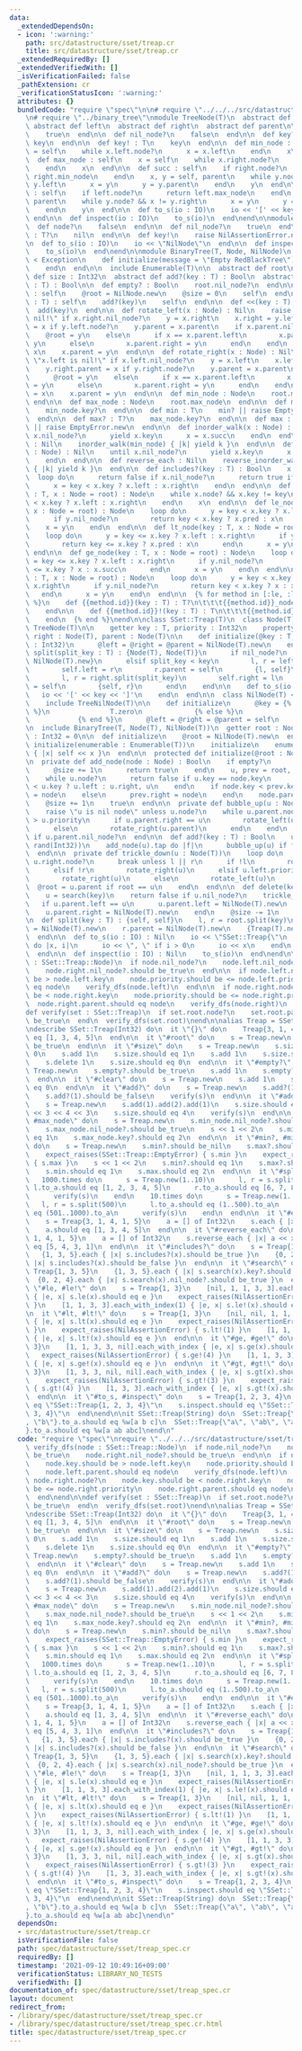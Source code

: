 ```yaml
---
data:
  _extendedDependsOn:
  - icon: ':warning:'
    path: src/datastructure/sset/treap.cr
    title: src/datastructure/sset/treap.cr
  _extendedRequiredBy: []
  _extendedVerifiedWith: []
  _isVerificationFailed: false
  _pathExtension: cr
  _verificationStatusIcon: ':warning:'
  attributes: {}
  bundledCode: "require \"spec\"\n\n# require \"../../../src/datastructure/sset/treap\"\
    \n# require \"../binary_tree\"\nmodule TreeNode(T)\n  abstract def key : T\n \
    \ abstract def left\n  abstract def right\n  abstract def parent\n\n  def node?\n\
    \    true\n  end\n\n  def nil_node?\n    false\n  end\n\n  def key? : T?\n   \
    \ key\n  end\n\n  def key! : T\n    key\n  end\n\n  def min_node : self\n    x\
    \ = self\n    while x.left.node?\n      x = x.left\n    end\n    x\n  end\n\n\
    \  def max_node : self\n    x = self\n    while x.right.node?\n      x = x.right\n\
    \    end\n    x\n  end\n\n  def succ : self\n    if right.node?\n      return\
    \ right.min_node\n    end\n    x, y = self, parent\n    while y.node? && x !=\
    \ y.left\n      x = y\n      y = y.parent\n    end\n    y\n  end\n\n  def pred\
    \ : self\n    if left.node?\n      return left.max_node\n    end\n    x, y = self,\
    \ parent\n    while y.node? && x != y.right\n      x = y\n      y = y.parent\n\
    \    end\n    y\n  end\n\n  def to_s(io : IO)\n    io << '[' << key << ']'\n \
    \ end\n\n  def inspect(io : IO)\n    to_s(io)\n  end\nend\n\nmodule TreeNilNode(T)\n\
    \  def node?\n    false\n  end\n\n  def nil_node?\n    true\n  end\n\n  def key?\
    \ : T?\n    nil\n  end\n\n  def key!\n    raise NilAssertionError.new\n  end\n\
    \n  def to_s(io : IO)\n    io << \"NilNode\"\n  end\n\n  def inspect(io : IO)\n\
    \    to_s(io)\n  end\nend\n\nmodule BinaryTree(T, Node, NilNode)\n  class EmptyError\
    \ < Exception\n    def initialize(message = \"Empty RedBlackTree\")\n      super(message)\n\
    \    end\n  end\n\n  include Enumerable(T)\n\n  abstract def root\n  abstract\
    \ def size : Int32\n  abstract def add?(key : T) : Bool\n  abstract def delete(key\
    \ : T) : Bool\n\n  def empty? : Bool\n    root.nil_node?\n  end\n\n  def clear\
    \ : self\n    @root = NilNode.new\n    @size = 0\n    self\n  end\n\n  def add(key\
    \ : T) : self\n    add?(key)\n    self\n  end\n\n  def <<(key : T) : self\n  \
    \  add(key)\n  end\n\n  def rotate_left(x : Node) : Nil\n    raise \"x.right is\
    \ nil!\" if x.right.nil_node?\n    y = x.right\n    x.right = y.left\n    y.left.parent\
    \ = x if y.left.node?\n    y.parent = x.parent\n    if x.parent.nil_node?\n  \
    \    @root = y\n    else\n      if x == x.parent.left\n        x.parent.left =\
    \ y\n      else\n        x.parent.right = y\n      end\n    end\n    y.left =\
    \ x\n    x.parent = y\n  end\n\n  def rotate_right(x : Node) : Nil\n    raise\
    \ \"x.left is nil!\" if x.left.nil_node?\n    y = x.left\n    x.left = y.right\n\
    \    y.right.parent = x if y.right.node?\n    y.parent = x.parent\n    if x.parent.nil_node?\n\
    \      @root = y\n    else\n      if x == x.parent.left\n        x.parent.left\
    \ = y\n      else\n        x.parent.right = y\n      end\n    end\n    y.right\
    \ = x\n    x.parent = y\n  end\n\n  def min_node : Node\n    root.min_node\n \
    \ end\n\n  def max_node : Node\n    root.max_node\n  end\n\n  def min? : T?\n\
    \    min_node.key?\n  end\n\n  def min : T\n    min? || raise EmptyError.new\n\
    \  end\n\n  def max? : T?\n    max_node.key?\n  end\n\n  def max : T\n    max?\
    \ || raise EmptyError.new\n  end\n\n  def inorder_walk(x : Node) : Nil\n    until\
    \ x.nil_node?\n      yield x.key\n      x = x.succ\n    end\n  end\n\n  def each\
    \ : Nil\n    inorder_walk(min_node) { |k| yield k }\n  end\n\n  def reverse_inorder_walk(x\
    \ : Node) : Nil\n    until x.nil_node?\n      yield x.key\n      x = x.pred\n\
    \    end\n  end\n\n  def reverse_each : Nil\n    reverse_inorder_walk(max_node)\
    \ { |k| yield k }\n  end\n\n  def includes?(key : T) : Bool\n    x = root\n  \
    \  loop do\n      return false if x.nil_node?\n      return true if x.key == key\n\
    \      x = key < x.key ? x.left : x.right\n    end\n  end\n\n  def search(key\
    \ : T, x : Node = root) : Node\n    while x.node? && x.key != key\n      x = key\
    \ < x.key ? x.left : x.right\n    end\n    x\n  end\n\n  def le_node(key : T,\
    \ x : Node = root) : Node\n    loop do\n      y = key < x.key ? x.left : x.right\n\
    \      if y.nil_node?\n        return key < x.key ? x.pred : x\n      end\n  \
    \    x = y\n    end\n  end\n\n  def lt_node(key : T, x : Node = root) : Node\n\
    \    loop do\n      y = key <= x.key ? x.left : x.right\n      if y.nil_node?\n\
    \        return key <= x.key ? x.pred : x\n      end\n      x = y\n    end\n \
    \ end\n\n  def ge_node(key : T, x : Node = root) : Node\n    loop do\n      y\
    \ = key <= x.key ? x.left : x.right\n      if y.nil_node?\n        return key\
    \ <= x.key ? x : x.succ\n      end\n      x = y\n    end\n  end\n\n  def gt_node(key\
    \ : T, x : Node = root) : Node\n    loop do\n      y = key < x.key ? x.left :\
    \ x.right\n      if y.nil_node?\n        return key < x.key ? x : x.succ\n   \
    \   end\n      x = y\n    end\n  end\n\n  {% for method in [:le, :lt, :ge, :gt]\
    \ %}\n    def {{method.id}}(key : T) : T?\n\t\t\t{{method.id}}_node(key).key?\n\
    \    end\n\n    def {{method.id}}!(key : T) : T\n\t\t\t{{method.id}}_node(key).key!\n\
    \    end\n  {% end %}\nend\n\nclass SSet::Treap(T)\n  class Node(T)\n    include\
    \ TreeNode(T)\n\n    getter key : T, priority : Int32\n    property! left : Node(T),\
    \ right : Node(T), parent : Node(T)\n\n    def initialize(@key : T, @priority\
    \ : Int32)\n      @left = @right = @parent = NilNode(T).new\n    end\n\n    def\
    \ split(split_key : T) : {Node(T), Node(T)}\n      if nil_node?\n        {NilNode(T).new,\
    \ NilNode(T).new}\n      elsif split_key < key\n        l, r = left.split(split_key)\n\
    \        self.left = r\n        r.parent = self\n        {l, self}\n      else\n\
    \        l, r = right.split(split_key)\n        self.right = l\n        l.parent\
    \ = self\n        {self, r}\n      end\n    end\n\n    def to_s(io : IO)\n   \
    \   io << '[' << key << ']'\n    end\n  end\n\n  class NilNode(T) < Node(T)\n\
    \    include TreeNilNode(T)\n\n    def initialize\n      @key = {% if T.class.has_method?(:zero)\
    \ %}\n               T.zero\n             {% else %}\n               T.new\n \
    \            {% end %}\n      @left = @right = @parent = self\n    end\n  end\n\
    \n  include BinaryTree(T, Node(T), NilNode(T))\n  getter root : Node(T), size\
    \ : Int32 = 0\n\n  def initialize\n    @root = NilNode(T).new\n  end\n\n  def\
    \ initialize(enumerable : Enumerable(T))\n    initialize\n    enumerable.each\
    \ { |x| self << x }\n  end\n\n  protected def initialize(@root : Node(T))\n  end\n\
    \n  private def add_node(node : Node) : Bool\n    if empty?\n      @root = node\n\
    \      @size += 1\n      return true\n    end\n    u, prev = root, NilNode(T).new\n\
    \    while u.node?\n      return false if u.key == node.key\n      u, prev = node.key\
    \ < u.key ? u.left : u.right, u\n    end\n    if node.key < prev.key\n      prev.left\
    \ = node\n    else\n      prev.right = node\n    end\n    node.parent = prev\n\
    \    @size += 1\n    true\n  end\n\n  private def bubble_up(u : Node) : Nil\n\
    \    raise \"u is nil node\" unless u.node?\n    while u.parent.node? && u.parent.priority\
    \ > u.priority\n      if u.parent.right == u\n        rotate_left(u.parent)\n\
    \      else\n        rotate_right(u.parent)\n      end\n    end\n    @root = u\
    \ if u.parent.nil_node?\n  end\n\n  def add?(key : T) : Bool\n    u = Node.new(key,\
    \ rand(Int32))\n    add_node(u).tap do |f|\n      bubble_up(u) if f\n    end\n\
    \  end\n\n  private def trickle_down(u : Node(T))\n    loop do\n      l, r = u.left.node?,\
    \ u.right.node?\n      break unless l || r\n      if !l\n        rotate_left(u)\n\
    \      elsif !r\n        rotate_right(u)\n      elsif u.left.priority < u.right.priority\n\
    \        rotate_right(u)\n      else\n        rotate_left(u)\n      end\n    \
    \  @root = u.parent if root == u\n    end\n  end\n\n  def delete(key : T) : Bool\n\
    \    u = search(key)\n    return false if u.nil_node?\n    trickle_down(u)\n \
    \   if u.parent.left == u\n      u.parent.left = NilNode(T).new\n    else\n  \
    \    u.parent.right = NilNode(T).new\n    end\n    @size -= 1\n    true\n  end\n\
    \n  def split(key : T) : {self, self}\n    l, r = root.split(key)\n    l.parent\
    \ = NilNode(T).new\n    r.parent = NilNode(T).new\n    {Treap(T).new(l), Treap(T).new(r)}\n\
    \  end\n\n  def to_s(io : IO) : Nil\n    io << \"SSet::Treap{\"\n    each_with_index\
    \ do |x, i|\n      io << \", \" if i > 0\n      io << x\n    end\n    io << '}'\n\
    \  end\n\n  def inspect(io : IO) : Nil\n    to_s(io)\n  end\nend\n\ndef verify_dfs(node\
    \ : SSet::Treap::Node)\n  if node.nil_node?\n    node.left.nil_node?.should be_true\n\
    \    node.right.nil_node?.should be_true\n  end\n\n  if node.left.node?\n    node.key.should\
    \ be > node.left.key\n    node.priority.should be <= node.left.priority\n    node.left.parent.should\
    \ eq node\n    verify_dfs(node.left)\n  end\n\n  if node.right.node?\n    node.key.should\
    \ be < node.right.key\n    node.priority.should be <= node.right.priority\n  \
    \  node.right.parent.should eq node\n    verify_dfs(node.right)\n  end\nend\n\n\
    def verify(set : SSet::Treap)\n  if set.root.node?\n    set.root.parent.nil_node?.should\
    \ be_true\n  end\n  verify_dfs(set.root)\nend\n\nalias Treap = SSet::Treap(Int32)\n\
    \ndescribe SSet::Treap(Int32) do\n  it \"{}\" do\n    Treap{3, 1, 4, 1, 5}.to_a.should\
    \ eq [1, 3, 4, 5]\n  end\n\n  it \"#root\" do\n    s = Treap.new\n    s.root.nil_node?.should\
    \ be_true\n  end\n\n  it \"#size\" do\n    s = Treap.new\n    s.size.should eq\
    \ 0\n    s.add 1\n    s.size.should eq 1\n    s.add 1\n    s.size.should eq 1\n\
    \    s.delete 1\n    s.size.should eq 0\n  end\n\n  it \"#empty?\" do\n    s =\
    \ Treap.new\n    s.empty?.should be_true\n    s.add 1\n    s.empty?.should be_false\n\
    \  end\n\n  it \"#clear\" do\n    s = Treap.new\n    s.add 1\n    s.clear.size.should\
    \ eq 0\n  end\n\n  it \"#add?\" do\n    s = Treap.new\n    s.add?(1).should be_true\n\
    \    s.add?(1).should be_false\n    verify(s)\n  end\n\n  it \"#add, #<<\" do\n\
    \    s = Treap.new\n    s.add(1).add(2).add(1)\n    s.size.should eq 2\n    s\
    \ << 3 << 4 << 3\n    s.size.should eq 4\n    verify(s)\n  end\n\n  it \"#min_node,\
    \ #max_node\" do\n    s = Treap.new\n    s.min_node.nil_node?.should be_true\n\
    \    s.max_node.nil_node?.should be_true\n    s << 1 << 2\n    s.min_node.key?.should\
    \ eq 1\n    s.max_node.key?.should eq 2\n  end\n\n  it \"#min?, #min, #max?, #max\"\
    \ do\n    s = Treap.new\n    s.min?.should be_nil\n    s.max?.should be_nil\n\
    \    expect_raises(SSet::Treap::EmptyError) { s.min }\n    expect_raises(SSet::Treap::EmptyError)\
    \ { s.max }\n    s << 1 << 2\n    s.min?.should eq 1\n    s.max?.should eq 2\n\
    \    s.min.should eq 1\n    s.max.should eq 2\n  end\n\n  it \"#split\" do\n \
    \   1000.times do\n      s = Treap.new(1..10)\n      l, r = s.split(5)\n     \
    \ l.to_a.should eq [1, 2, 3, 4, 5]\n      r.to_a.should eq [6, 7, 8, 9, 10]\n\
    \      verify(s)\n    end\n    10.times do\n      s = Treap.new(1..1000)\n   \
    \   l, r = s.split(500)\n      l.to_a.should eq (1..500).to_a\n      r.to_a.should\
    \ eq (501..1000).to_a\n      verify(s)\n    end\n  end\n\n  it \"#each\" do\n\
    \    s = Treap{3, 1, 4, 1, 5}\n    a = [] of Int32\n    s.each { |x| a << x }\n\
    \    a.should eq [1, 3, 4, 5]\n  end\n\n  it \"#reverse_each\" do\n    s = Treap{3,\
    \ 1, 4, 1, 5}\n    a = [] of Int32\n    s.reverse_each { |x| a << x }\n    a.should\
    \ eq [5, 4, 3, 1]\n  end\n\n  it \"#includes?\" do\n    s = Treap{1, 3, 5}\n \
    \   {1, 3, 5}.each { |x| s.includes?(x).should be_true }\n    {0, 2, 4}.each {\
    \ |x| s.includes?(x).should be_false }\n  end\n\n  it \"#search\" do\n    s =\
    \ Treap{1, 3, 5}\n    {1, 3, 5}.each { |x| s.search(x).key?.should eq x }\n  \
    \  {0, 2, 4}.each { |x| s.search(x).nil_node?.should be_true }\n  end\n\n  it\
    \ \"#le, #le!\" do\n    s = Treap{1, 3}\n    [nil, 1, 1, 3, 3].each_with_index\
    \ { |e, x| s.le(x).should eq e }\n    expect_raises(NilAssertionError) { s.le!(0)\
    \ }\n    [1, 1, 3, 3].each_with_index(1) { |e, x| s.le!(x).should eq e }\n  end\n\
    \n  it \"#lt, #lt!\" do\n    s = Treap{1, 3}\n    [nil, nil, 1, 1, 3, 3].each_with_index\
    \ { |e, x| s.lt(x).should eq e }\n    expect_raises(NilAssertionError) { s.lt!(0)\
    \ }\n    expect_raises(NilAssertionError) { s.lt!(1) }\n    [1, 1, 3, 3].each_with_index(2)\
    \ { |e, x| s.lt!(x).should eq e }\n  end\n\n  it \"#ge, #ge!\" do\n    s = Treap{1,\
    \ 3}\n    [1, 1, 3, 3, nil].each_with_index { |e, x| s.ge(x).should eq e }\n \
    \   expect_raises(NilAssertionError) { s.ge!(4) }\n    [1, 1, 3, 3].each_with_index\
    \ { |e, x| s.ge!(x).should eq e }\n  end\n\n  it \"#gt, #gt!\" do\n    s = Treap{1,\
    \ 3}\n    [1, 3, 3, nil, nil].each_with_index { |e, x| s.gt(x).should eq e }\n\
    \    expect_raises(NilAssertionError) { s.gt!(3) }\n    expect_raises(NilAssertionError)\
    \ { s.gt!(4) }\n    [1, 3, 3].each_with_index { |e, x| s.gt!(x).should eq e }\n\
    \  end\n\n  it \"#to_s, #inspect\" do\n    s = Treap{1, 2, 3, 4}\n    s.to_s.should\
    \ eq \"SSet::Treap{1, 2, 3, 4}\"\n    s.inspect.should eq \"SSet::Treap{1, 2,\
    \ 3, 4}\"\n  end\nend\n\nit SSet::Treap(String) do\n  SSet::Treap{\"a\", \"c\"\
    , \"b\"}.to_a.should eq %w[a b c]\n  SSet::Treap{\"a\", \"ab\", \"abc\", \"abc\"\
    }.to_a.should eq %w[a ab abc]\nend\n"
  code: "require \"spec\"\nrequire \"../../../src/datastructure/sset/treap\"\n\ndef\
    \ verify_dfs(node : SSet::Treap::Node)\n  if node.nil_node?\n    node.left.nil_node?.should\
    \ be_true\n    node.right.nil_node?.should be_true\n  end\n\n  if node.left.node?\n\
    \    node.key.should be > node.left.key\n    node.priority.should be <= node.left.priority\n\
    \    node.left.parent.should eq node\n    verify_dfs(node.left)\n  end\n\n  if\
    \ node.right.node?\n    node.key.should be < node.right.key\n    node.priority.should\
    \ be <= node.right.priority\n    node.right.parent.should eq node\n    verify_dfs(node.right)\n\
    \  end\nend\n\ndef verify(set : SSet::Treap)\n  if set.root.node?\n    set.root.parent.nil_node?.should\
    \ be_true\n  end\n  verify_dfs(set.root)\nend\n\nalias Treap = SSet::Treap(Int32)\n\
    \ndescribe SSet::Treap(Int32) do\n  it \"{}\" do\n    Treap{3, 1, 4, 1, 5}.to_a.should\
    \ eq [1, 3, 4, 5]\n  end\n\n  it \"#root\" do\n    s = Treap.new\n    s.root.nil_node?.should\
    \ be_true\n  end\n\n  it \"#size\" do\n    s = Treap.new\n    s.size.should eq\
    \ 0\n    s.add 1\n    s.size.should eq 1\n    s.add 1\n    s.size.should eq 1\n\
    \    s.delete 1\n    s.size.should eq 0\n  end\n\n  it \"#empty?\" do\n    s =\
    \ Treap.new\n    s.empty?.should be_true\n    s.add 1\n    s.empty?.should be_false\n\
    \  end\n\n  it \"#clear\" do\n    s = Treap.new\n    s.add 1\n    s.clear.size.should\
    \ eq 0\n  end\n\n  it \"#add?\" do\n    s = Treap.new\n    s.add?(1).should be_true\n\
    \    s.add?(1).should be_false\n    verify(s)\n  end\n\n  it \"#add, #<<\" do\n\
    \    s = Treap.new\n    s.add(1).add(2).add(1)\n    s.size.should eq 2\n    s\
    \ << 3 << 4 << 3\n    s.size.should eq 4\n    verify(s)\n  end\n\n  it \"#min_node,\
    \ #max_node\" do\n    s = Treap.new\n    s.min_node.nil_node?.should be_true\n\
    \    s.max_node.nil_node?.should be_true\n    s << 1 << 2\n    s.min_node.key?.should\
    \ eq 1\n    s.max_node.key?.should eq 2\n  end\n\n  it \"#min?, #min, #max?, #max\"\
    \ do\n    s = Treap.new\n    s.min?.should be_nil\n    s.max?.should be_nil\n\
    \    expect_raises(SSet::Treap::EmptyError) { s.min }\n    expect_raises(SSet::Treap::EmptyError)\
    \ { s.max }\n    s << 1 << 2\n    s.min?.should eq 1\n    s.max?.should eq 2\n\
    \    s.min.should eq 1\n    s.max.should eq 2\n  end\n\n  it \"#split\" do\n \
    \   1000.times do\n      s = Treap.new(1..10)\n      l, r = s.split(5)\n     \
    \ l.to_a.should eq [1, 2, 3, 4, 5]\n      r.to_a.should eq [6, 7, 8, 9, 10]\n\
    \      verify(s)\n    end\n    10.times do\n      s = Treap.new(1..1000)\n   \
    \   l, r = s.split(500)\n      l.to_a.should eq (1..500).to_a\n      r.to_a.should\
    \ eq (501..1000).to_a\n      verify(s)\n    end\n  end\n\n  it \"#each\" do\n\
    \    s = Treap{3, 1, 4, 1, 5}\n    a = [] of Int32\n    s.each { |x| a << x }\n\
    \    a.should eq [1, 3, 4, 5]\n  end\n\n  it \"#reverse_each\" do\n    s = Treap{3,\
    \ 1, 4, 1, 5}\n    a = [] of Int32\n    s.reverse_each { |x| a << x }\n    a.should\
    \ eq [5, 4, 3, 1]\n  end\n\n  it \"#includes?\" do\n    s = Treap{1, 3, 5}\n \
    \   {1, 3, 5}.each { |x| s.includes?(x).should be_true }\n    {0, 2, 4}.each {\
    \ |x| s.includes?(x).should be_false }\n  end\n\n  it \"#search\" do\n    s =\
    \ Treap{1, 3, 5}\n    {1, 3, 5}.each { |x| s.search(x).key?.should eq x }\n  \
    \  {0, 2, 4}.each { |x| s.search(x).nil_node?.should be_true }\n  end\n\n  it\
    \ \"#le, #le!\" do\n    s = Treap{1, 3}\n    [nil, 1, 1, 3, 3].each_with_index\
    \ { |e, x| s.le(x).should eq e }\n    expect_raises(NilAssertionError) { s.le!(0)\
    \ }\n    [1, 1, 3, 3].each_with_index(1) { |e, x| s.le!(x).should eq e }\n  end\n\
    \n  it \"#lt, #lt!\" do\n    s = Treap{1, 3}\n    [nil, nil, 1, 1, 3, 3].each_with_index\
    \ { |e, x| s.lt(x).should eq e }\n    expect_raises(NilAssertionError) { s.lt!(0)\
    \ }\n    expect_raises(NilAssertionError) { s.lt!(1) }\n    [1, 1, 3, 3].each_with_index(2)\
    \ { |e, x| s.lt!(x).should eq e }\n  end\n\n  it \"#ge, #ge!\" do\n    s = Treap{1,\
    \ 3}\n    [1, 1, 3, 3, nil].each_with_index { |e, x| s.ge(x).should eq e }\n \
    \   expect_raises(NilAssertionError) { s.ge!(4) }\n    [1, 1, 3, 3].each_with_index\
    \ { |e, x| s.ge!(x).should eq e }\n  end\n\n  it \"#gt, #gt!\" do\n    s = Treap{1,\
    \ 3}\n    [1, 3, 3, nil, nil].each_with_index { |e, x| s.gt(x).should eq e }\n\
    \    expect_raises(NilAssertionError) { s.gt!(3) }\n    expect_raises(NilAssertionError)\
    \ { s.gt!(4) }\n    [1, 3, 3].each_with_index { |e, x| s.gt!(x).should eq e }\n\
    \  end\n\n  it \"#to_s, #inspect\" do\n    s = Treap{1, 2, 3, 4}\n    s.to_s.should\
    \ eq \"SSet::Treap{1, 2, 3, 4}\"\n    s.inspect.should eq \"SSet::Treap{1, 2,\
    \ 3, 4}\"\n  end\nend\n\nit SSet::Treap(String) do\n  SSet::Treap{\"a\", \"c\"\
    , \"b\"}.to_a.should eq %w[a b c]\n  SSet::Treap{\"a\", \"ab\", \"abc\", \"abc\"\
    }.to_a.should eq %w[a ab abc]\nend\n"
  dependsOn:
  - src/datastructure/sset/treap.cr
  isVerificationFile: false
  path: spec/datastructure/sset/treap_spec.cr
  requiredBy: []
  timestamp: '2021-09-12 10:49:16+09:00'
  verificationStatus: LIBRARY_NO_TESTS
  verifiedWith: []
documentation_of: spec/datastructure/sset/treap_spec.cr
layout: document
redirect_from:
- /library/spec/datastructure/sset/treap_spec.cr
- /library/spec/datastructure/sset/treap_spec.cr.html
title: spec/datastructure/sset/treap_spec.cr
---
```


